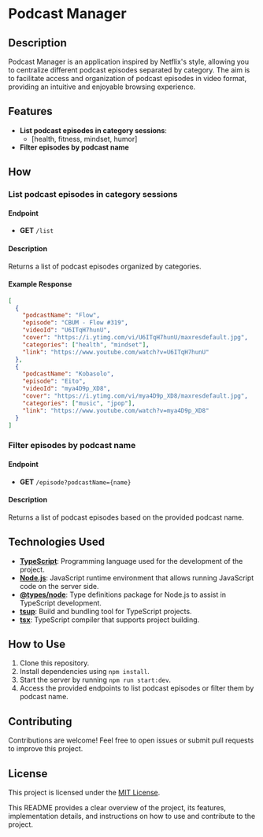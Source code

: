 # Podcast Manager

## Description
Podcast Manager is an application inspired by Netflix's style, allowing you to centralize different podcast episodes separated by category. The aim is to facilitate access and organization of podcast episodes in video format, providing an intuitive and enjoyable browsing experience.

## Features
- **List podcast episodes in category sessions**:
  - [health, fitness, mindset, humor]
- **Filter episodes by podcast name**

## How

### List podcast episodes in category sessions

#### Endpoint
- **GET** `/list`

#### Description
Returns a list of podcast episodes organized by categories.

#### Example Response
```json
[
  {
    "podcastName": "Flow",
    "episode": "CBUM - Flow #319",
    "videoId": "U6ITqH7hunU",
    "cover": "https://i.ytimg.com/vi/U6ITqH7hunU/maxresdefault.jpg",
    "categories": ["health", "mindset"],
    "link": "https://www.youtube.com/watch?v=U6ITqH7hunU"
  },
  {
    "podcastName": "Kobasolo",
    "episode": "Eito",
    "videoId": "mya4D9p_XD8",
    "cover": "https://i.ytimg.com/vi/mya4D9p_XD8/maxresdefault.jpg",
    "categories": ["music", "jpop"],
    "link": "https://www.youtube.com/watch?v=mya4D9p_XD8"
  }
]
```

### Filter episodes by podcast name

#### Endpoint
- **GET** `/episode?podcastName={name}`

#### Description
Returns a list of podcast episodes based on the provided podcast name.

## Technologies Used

- [**TypeScript**](https://www.typescriptlang.org/): Programming language used for the development of the project.
- [**Node.js**](https://nodejs.org/): JavaScript runtime environment that allows running JavaScript code on the server side.
- [**@types/node**](https://www.npmjs.com/package/@types/node): Type definitions package for Node.js to assist in TypeScript development.
- [**tsup**](https://tsup.egoist.dev/): Build and bundling tool for TypeScript projects.
- [**tsx**](https://github.com/esbuild-kit/tsx): TypeScript compiler that supports project building.

## How to Use

1. Clone this repository.
2. Install dependencies using `npm install`.
3. Start the server by running `npm run start:dev`.
4. Access the provided endpoints to list podcast episodes or filter them by podcast name.

## Contributing

Contributions are welcome! Feel free to open issues or submit pull requests to improve this project.

## License

This project is licensed under the [MIT License](https://opensource.org/licenses/MIT).


This README provides a clear overview of the project, its features, implementation details, and instructions on how to use and contribute to the project.
